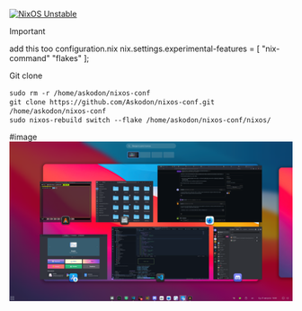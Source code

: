 [![NixOS Unstable](https://img.shields.io/badge/NixOS-24.05-blue.svg?style=flat-square&logo=NixOS&logoColor=white)](https://nixos.org)

> [!IMPORTANT]
> add this too configuration.nix
> nix.settings.experimental-features = [ "nix-command" "flakes" ];

Git clone
```
sudo rm -r /home/askodon/nixos-conf
git clone https://github.com/Askodon/nixos-conf.git /home/askodon/nixos-conf
sudo nixos-rebuild switch --flake /home/askodon/nixos-conf/nixos/
```
#image
![pre](/screenshot/pre.png)
